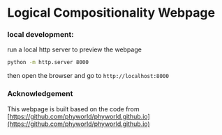 # Logical Compositionality Webpage

### local development:
run a local http server to preview the webpage
```bash
python -m http.server 8000
```
then open the browser and go to `http://localhost:8000`


### Acknowledgement

This webpage is built based on the code from [https://github.com/phyworld/phyworld.github.io](https://github.com/phyworld/phyworld.github.io)
